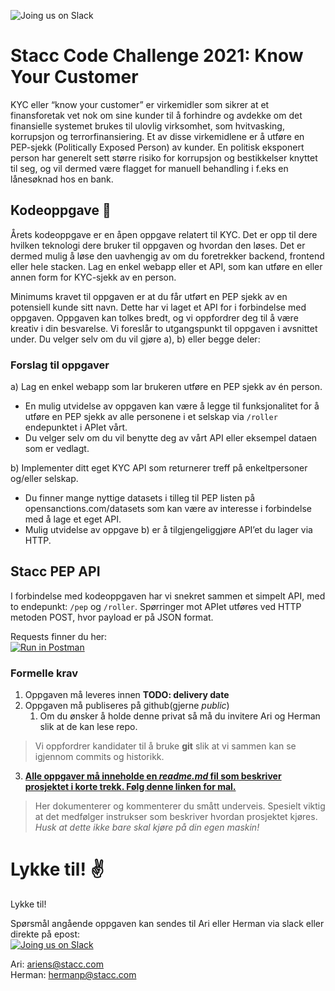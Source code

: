 ![[Joing us on Slack](https://99designs-blog.imgix.net/blog/wp-content/uploads/2018/07/add-to-slack-button.png?auto=format&q=60&fit=max&w=930)](https://media-exp1.licdn.com/dms/image/C4D0BAQEJziJobYtFyQ/company-logo_200_200/0/1625126662709?e=2159024400&v=beta&t=yAgccdM6O3UYZg-Eoqux-e2t_D8_kRCMj4oeUkr9-qc)


 

# Stacc Code Challenge 2021: Know Your Customer
KYC eller “know your customer” er virkemidler som sikrer at et finansforetak vet nok om sine kunder til å forhindre og avdekke om det finansielle systemet brukes til ulovlig virksomhet, som hvitvasking, korrupsjon og terrorfinansiering. Et av disse virkemidlene er å utføre en PEP-sjekk (Politically Exposed Person) av kunder. En politisk eksponert person har generelt sett større risiko for korrupsjon og bestikkelser knyttet til seg, og vil dermed være flagget for manuell behandling i f.eks en lånesøknad hos en bank.


## Kodeoppgave 📝
Årets kodeoppgave er en åpen oppgave relatert til KYC. Det er opp til dere hvilken teknologi dere bruker til oppgaven og hvordan den løses. Det er dermed mulig å løse den uavhengig av om du foretrekker backend, frontend eller hele stacken. Lag en enkel webapp eller et API, som kan utføre en eller annen form for KYC-sjekk av en person.

Minimums kravet til oppgaven er at du får utført en PEP sjekk av en potensiell kunde sitt navn. Dette har vi laget et API for i forbindelse med oppgaven. Oppgaven kan tolkes bredt, og vi oppfordrer deg til å være kreativ i din besvarelse. Vi foreslår to utgangspunkt til oppgaven i avsnittet under. Du velger selv om du vil gjøre a), b) eller begge deler:

### Forslag til oppgaver
a) Lag en enkel webapp som lar brukeren utføre en PEP sjekk av én person.
  * En mulig utvidelse av oppgaven kan være å legge til funksjonalitet for å utføre en PEP sjekk av alle personene i et selskap via `/roller` endepunktet i APIet vårt.
  * Du velger selv om du vil benytte deg av vårt API eller eksempel dataen som er vedlagt.

b) Implementer ditt eget KYC API som returnerer treff på enkeltpersoner og/eller selskap.

  * Du finner mange nyttige datasets i tilleg til PEP listen på opensanctions.com/datasets som kan være av interesse i forbindelse med å lage et eget API.
  * Mulig utvidelse av oppgave b) er å tilgjengeliggjøre API’et du lager via HTTP.
## Stacc PEP API
I forbindelse med kodeoppgaven har vi snekret sammen et simpelt API, med to endepunkt: `/pep` og `/roller`. Spørringer mot APIet utføres ved HTTP metoden POST, hvor payload er på JSON format.

Requests finner du her:  
[![Run in Postman](https://run.pstmn.io/button.svg)](https://app.getpostman.com/run-collection/9949536-5ea0a799-10d7-4eb7-b4ca-8042fee1e741?action=collection%2Ffork&collection-url=entityId%3D9949536-5ea0a799-10d7-4eb7-b4ca-8042fee1e741%26entityType%3Dcollection%26workspaceId%3D22a3a0b5-894d-4317-bf05-a9d750e65244)

### Formelle krav
1. Oppgaven må leveres innen **TODO: delivery date**
2. Oppgaven må publiseres på github(gjerne *public*)
   1. Om du ønsker å holde denne privat så må du invitere Ari og Herman slik at de kan lese repo.
> Vi oppfordrer kandidater til å bruke **git** slik at vi sammen kan se igjennom commits og historikk.
3. **[Alle oppgaver må inneholde en *readme.md* fil som beskriver prosjektet i korte trekk. Følg denne linken for mal.](https://github.com/hpl002/stacc-code-challege/blob/master/readmeTemplate.md)**
>  Her dokumenterer og kommenterer du smått underveis. Spesielt viktig at det medfølger instrukser som beskriver hvordan prosjektet kjøres.  
*Husk at dette ikke bare skal kjøre på din egen maskin!*

 
# Lykke til! ✌️
Lykke til! 

Spørsmål angående oppgaven kan sendes til Ari eller Herman via slack eller direkte på epost:  
[![Joing us on Slack](https://99designs-blog.imgix.net/blog/wp-content/uploads/2018/07/add-to-slack-button.png?auto=format&q=60&fit=max&w=930)](https://join.slack.com/share/zt-x1qfqjc3-10rZlZDDvJVb_9i8Q2FCiA)

Ari: ariens@stacc.com  
Herman: hermanp@stacc.com
